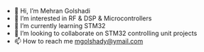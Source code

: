 - 👋 Hi, I’m Mehran Golshadi
- 👀 I’m interested in RF & DSP & Microcontrollers
- 🌱 I’m currently learning STM32
- 💞️ I’m looking to collaborate on STM32 controlling unit projects
- 📫 How to reach me mgolshady@ymail.com

<!---
mgolshady/mgolshady is a ✨ special ✨ repository because its `README.md` (this file) appears on your GitHub profile.
You can click the Preview link to take a look at your changes.
--->
